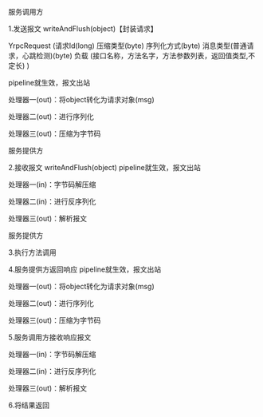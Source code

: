 服务调用方

1.发送报文 writeAndFlush(object)【封装请求】


YrpcRequest (请求Id(long) 压缩类型(byte) 序列化方式(byte) 消息类型(普通请求，心跳检测)(byte) 负载 (接口名称，方法名字，方法参数列表，返回值类型,不定长) )


pipeline就生效，报文出站

处理器一(out)：将object转化为请求对象(msg)

处理器二(out)：进行序列化

处理器三(out)：压缩为字节码


服务提供方

2.接收报文 writeAndFlush(object)
pipeline就生效，报文出站

处理器一(in)：字节码解压缩

处理器二(in)：进行反序列化

处理器三(out)：解析报文

服务提供方

3.执行方法调用

4.服务提供方返回响应
pipeline就生效，报文出站

处理器一(out)：将object转化为请求对象(msg)

处理器二(out)：进行序列化

处理器三(out)：压缩为字节码

5.服务调用方接收响应报文

处理器一(in)：字节码解压缩

处理器二(in)：进行反序列化

处理器三(out)：解析报文

6.将结果返回